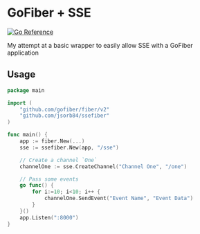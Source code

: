 # GoFiber + SSE

[![Go Reference](https://pkg.go.dev/badge/github.com/jsorb84/ssefiber.svg)](https://pkg.go.dev/github.com/jsorb84/ssefiber)

My attempt at a basic wrapper to easily allow SSE with a GoFiber application

## Usage

```go
package main

import (
    "github.com/gofiber/fiber/v2"
    "github.com/jsorb84/ssefiber"
)

func main() {
    app := fiber.New(...)
    sse := ssefiber.New(app, "/sse")

    // Create a channel `One`
    channelOne := sse.CreateChannel("Channel One", "/one")

    // Pass some events
    go func() {
        for i:=10; i<10; i++ {
            channelOne.SendEvent("Event Name", "Event Data")
        }
    }()
    app.Listen(":8000")
}


```
